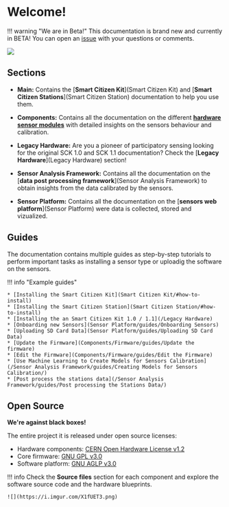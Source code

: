 Welcome!
========

!!! warning "We are in Beta!"
	This documentation is brand new and currently in BETA! You can open an [issue](https://github.com/fablabbcn/smartcitizen-docs/issues/new) with your questions or comments.

![](https://i.imgur.com/cCbOxV6.jpg)

## Sections

* **Main:** Contains the [**Smart Citizen Kit**](Smart Citizen Kit) and [**Smart Citizen Stations**](Smart Citizen Station) documentation to help you use them.

* **Components:** Contains all the documentation on the different [**hardware sensor modules**](Components) with detailed insights on the sensors behaviour and calibration.

* **Legacy Hardware:** Are you a pioneer of participatory sensing looking for the original SCK 1.0 and SCK 1.1 documentation? Check the [**Legacy Hardware**](Legacy Hardware) section!

* **Sensor Analysis Framework:** Contains all the documentation on the [**data post processing framework**](Sensor Analysis Framework) to obtain insights from the data calibrated by the sensors.

* **Sensor Platform:** Contains all the documentation on the [**sensors web platform**](Sensor Platform) were data is collected, stored and vizualized.

## Guides

The documentation contains multiple guides as step-by-step tutorials to perform important tasks as installing a sensor type or uploadig the software on the sensors.

!!! info "Example guides"

	* [Installing the Smart Citizen Kit](Smart Citizen Kit/#how-to-install)
	* [Installing the Smart Citizen Station](Smart Citizen Station/#how-to-install)
	* [Installing the an Smart Citizen Kit 1.0 / 1.1](/Legacy Hardware)
	* [Onboarding new Sensors](Sensor Platform/guides/Onboarding Sensors)
	* [Uploading SD Card Data](Sensor Platform/guides/Uploading SD Card Data)
	* [Update the Firmware](Components/Firmware/guides/Update the firmware)
	* [Edit the Firmware](Components/Firmware/guides/Edit the Firmware)
	* [Use Machine Learning to Create Models for Sensors Calibration](/Sensor Analysis Framework/guides/Creating Models for Sensors Calibration/)
	* [Post process the stations data](/Sensor Analysis Framework/guides/Post processing the Stations Data/)

## Open Source

**We're against black boxes!**

The entire project it is released under open source licenses: 

* Hardware components: [CERN Open Hardware License v1.2](https://www.ohwr.org/licenses/cern-ohl/license_versions/v1.2)
* Core firmware: [GNU GPL v3.0](https://www.gnu.org/licenses/gpl-3.0.en.html)
* Software platform: [GNU AGLP v3.0](https://www.gnu.org/licenses/agpl-3.0.en.html)

!!! info
	Check the **Source files** section for each component and explore the software source code and the hardware blueprints.

	![](https://i.imgur.com/X1fUET3.png)

